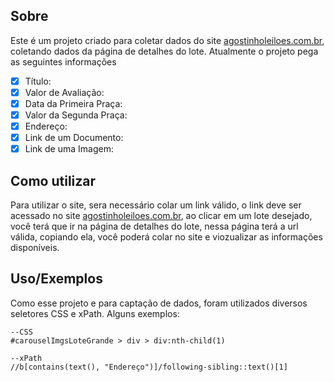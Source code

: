 ## Sobre

Este é um projeto criado para coletar dados do site [agostinholeiloes.com.br](https://agostinholeiloes.com.br/), coletando dados da página de detalhes do lote. Atualmente o projeto pega as seguintes informações

- [x]  Título:
- [x]  Valor de Avaliação:
- [x]  Data da Primeira Praça:
- [x]  Valor da Segunda Praça:
- [x]  Endereço:
- [x]  Link de um Documento:
- [x]  Link de uma Imagem:

## Como utilizar

Para utilizar o site, sera necessário colar um link válido, o link deve ser acessado no site [agostinholeiloes.com.br](https://agostinholeiloes.com.br/), ao clicar em um lote desejado, você terá que ir na página de detalhes do lote, nessa página terá a url válida, copiando ela, você poderá colar no site e viozualizar as informações disponíveis.

## Uso/Exemplos

Como esse projeto e para captação de dados, foram utilizados diversos seletores CSS e xPath. Alguns exemplos:
```
--CSS
#carouselImgsLoteGrande > div > div:nth-child(1)

--xPath
//b[contains(text(), "Endereço")]/following-sibling::text()[1]
